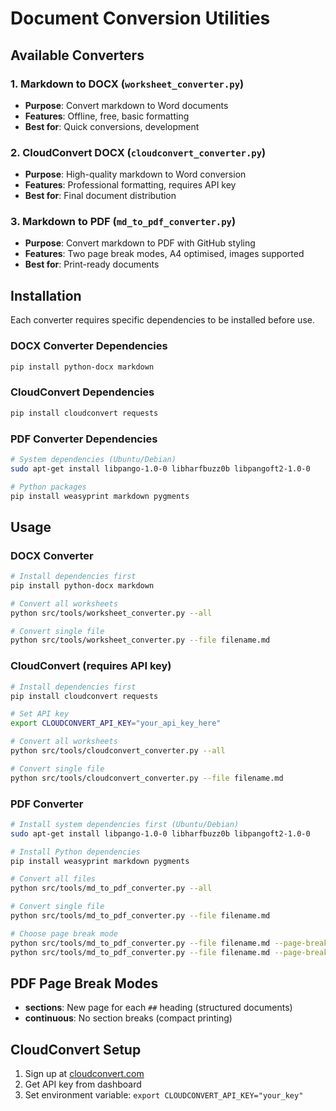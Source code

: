 # Document Conversion Utilities

## Available Converters

### 1. Markdown to DOCX (`worksheet_converter.py`)
- **Purpose**: Convert markdown to Word documents
- **Features**: Offline, free, basic formatting
- **Best for**: Quick conversions, development

### 2. CloudConvert DOCX (`cloudconvert_converter.py`)
- **Purpose**: High-quality markdown to Word conversion
- **Features**: Professional formatting, requires API key
- **Best for**: Final document distribution

### 3. Markdown to PDF (`md_to_pdf_converter.py`)
- **Purpose**: Convert markdown to PDF with GitHub styling
- **Features**: Two page break modes, A4 optimised, images supported
- **Best for**: Print-ready documents

## Installation

Each converter requires specific dependencies to be installed before use.

### DOCX Converter Dependencies
```bash
pip install python-docx markdown
```

### CloudConvert Dependencies
```bash
pip install cloudconvert requests
```

### PDF Converter Dependencies
```bash
# System dependencies (Ubuntu/Debian)
sudo apt-get install libpango-1.0-0 libharfbuzz0b libpangoft2-1.0-0

# Python packages
pip install weasyprint markdown pygments
```

## Usage

### DOCX Converter
```bash
# Install dependencies first
pip install python-docx markdown

# Convert all worksheets
python src/tools/worksheet_converter.py --all

# Convert single file
python src/tools/worksheet_converter.py --file filename.md
```

### CloudConvert (requires API key)
```bash
# Install dependencies first
pip install cloudconvert requests

# Set API key
export CLOUDCONVERT_API_KEY="your_api_key_here"

# Convert all worksheets
python src/tools/cloudconvert_converter.py --all

# Convert single file
python src/tools/cloudconvert_converter.py --file filename.md
```

### PDF Converter
```bash
# Install system dependencies first (Ubuntu/Debian)
sudo apt-get install libpango-1.0-0 libharfbuzz0b libpangoft2-1.0-0

# Install Python dependencies
pip install weasyprint markdown pygments

# Convert all files
python src/tools/md_to_pdf_converter.py --all

# Convert single file
python src/tools/md_to_pdf_converter.py --file filename.md

# Choose page break mode
python src/tools/md_to_pdf_converter.py --file filename.md --page-break-mode sections
python src/tools/md_to_pdf_converter.py --file filename.md --page-break-mode continuous
```

## PDF Page Break Modes
- **sections**: New page for each `##` heading (structured documents)
- **continuous**: No section breaks (compact printing)

## CloudConvert Setup
1. Sign up at [cloudconvert.com](https://cloudconvert.com/)
2. Get API key from dashboard
3. Set environment variable: `export CLOUDCONVERT_API_KEY="your_key"`
